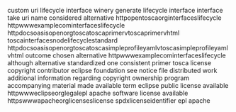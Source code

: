 custom uri lifecycle interface winery generate lifecycle interface interface take uri name considered alternative httpopentoscaorginterfaceslifecycle httpwwwexamplecominterfaceslifecycle httpdocsoasisopenorgtoscatoscaprimervtoscaprimervhtml toscainterfacesnodelifecyclestandard httpdocsoasisopenorgtoscatoscasimpleprofileyamlvtoscasimpleprofileyamlvhtml outcome chosen alternative httpwwwexamplecominterfaceslifecycle although alternative standardized one consistent primer tosca license copyright contributor eclipse foundation see notice file distributed work additional information regarding copyright ownership program accompanying material made available term eclipse public license available httpwwweclipseorglegalepl apache software license available httpswwwapacheorglicenseslicense spdxlicenseidentifier epl apache